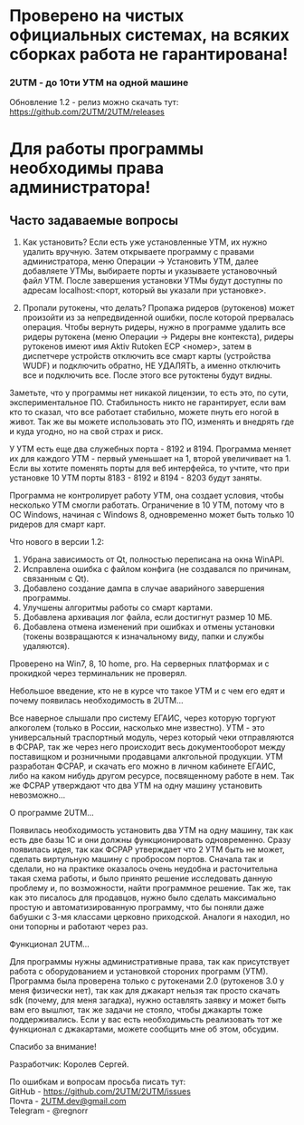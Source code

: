 ﻿ # Проверено на чистых официальных системах, на всяких сборках работа не гарантирована!

### 2UTM - до 10ти УТМ на одной машине


Обновление 1.2 - релиз можно скачать тут: https://github.com/2UTM/2UTM/releases  
# Для работы программы необходимы права администратора! 


## Часто задаваемые вопросы
1. Как установить?
Если есть уже установленные УТМ, их нужно удалить вручную. Затем открываете программу с правами администратора, меню Операции -> Установить УТМ, далее добавляете УТМы, выбираете порты и указываете установочный файл УТМ. После завершения установки УТМы будут доступны по адресам localhost:<порт, который вы указали при установке>.

2. Пропали рутокены, что делать?
Пропажа ридеров (рутокенов) может произойти из за непредвиденной ошибки, после которой прервалась операция.
Чтобы вернуть ридеры, нужно в программе удалить все ридеры рутокена (меню Операции -> Ридеры вне контекста), ридеры рутокенов имеют имя Aktiv Rutoken ECP <номер>, затем в диспетчере устройств отключить все смарт карты (устройства WUDF) и подключить обратно, НЕ УДАЛЯТЬ, а именно отключить все и подключить все. После этого все рутоктены будут видны.


Заметьте, что у программы нет никакой лицензии, то есть это, по сути, экспериментальное ПО. Cтабильность никто не гарантирует, если вам кто то сказал, что все работает стабильно, можете пнуть его ногой в живот. Так же вы можете использовать это ПО, изменять и внедрять где и куда угодно, но на свой страх и риск.

У УТМ есть еще два служебных порта - 8192 и 8194. Программа меняет их для каждого УТМ - первый уменьшает на 1, второй увеличивает на 1. Если вы хотите поменять порты для веб интерфейса, то учтите, что при установке 10 УТМ порты 8183 - 8192 и 8194 - 8203 будут заняты.

Программа не контролирует работу УТМ, она создает условия, чтобы несколько УТМ смогли работать.
Ограничение в 10 УТМ, потому что в ОС Windows, начиная с Windows 8, одновременно может быть только 10 ридеров для смарт карт.

Что нового в версии 1.2:
1. Убрана зависимость от Qt, полностью переписана на окна WinAPI.
2. Исправлена ошибка с файлом конфига (не создавался по причинам, связанным с Qt).
3. Добавлено создание дампа в случае аварийного завершения программы.
4. Улучшены алгоритмы работы со смарт картами.
5. Добавлена архивация лог файла, если достигнут размер 10 МБ.
6. Добавлена отмена изменений при ошибках и отмены установки (токены возвращаются к изначальному виду, папки и службы удаляются).
  
Проверено на Win7, 8, 10 home, pro. На серверных платформах и с прокидкой через терминальник не проверял.
  
  

Небольшое введение, кто не в курсе что такое УТМ и с чем его едят и почему появилась необходимость в 2UTM...

Все наверное слышали про систему ЕГАИС, через которую торгуют алкоголем (только в России, насколько мне известно). УТМ - это универсальный траспортный модуль, через который чеки отправляются в ФСРАР, так же через него происходит весь документооборот между поставищком и розничными продавцами алкгольной продукции. УТМ разработан ФСРАР, и скачать его можно в личном кабинете ЕГАИС, либо на каком нибудь другом ресурсе, посвященному работе в нем. Так же ФСРАР утверждают что два УТМ на одну машину установить невозможно...



О программе 2UTM...

Появилась необходимость установить два УТМ на одну машину, так как есть две базы 1С и они должны функционировать одновременно. Сразу появилась идея, так как ФСРАР утверждает что 2 УТМ быть не может, сделать виртульную машину с пробросом портов. Сначала так и сделали, но на практике оказалось очень неудобна и расточительна такая схема работы, и было принято решение исследовать данную проблему и, по возможности, найти программное решение. Так же, так как это писалось для продавцов, нужно было сделать максимально простую и автоматизированную программу, что бы поняли даже бабушки с 3-мя классами церковно приходской. Аналоги я находил, но они топорны и работают через раз.



Функционал 2UTM...

Для программы нужны административные права, так как присутствует работа с оборудованием и установкой стороних программ (УТМ).
Программа была проверена только с рутокенами 2.0 (рутокенов 3.0 у меня физически нет), так как для джакарт нельзя так просто скачать sdk (почему, для меня загадка), нужно оставлять заявку и может быть вам его вышлют, так же задачи не стояло, чтобы джакарты тоже поддерживались. Если у вас есть необходимьсть реализовать тот же функционал с джакартами, можете сообщить мне об этом, обсудим.



Спасибо за внимание!


Разработчик: Королев Сергей.

По ошибкам и вопросам просьба писать тут:  
GitHub - https://github.com/2UTM/2UTM/issues  
Почта - 2UTM.dev@gmail.com  
Telegram - @regnorr
